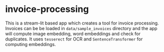 # invoice-processing

This is a stream-lit based app which creates a tool for invoice processing. Invoices can be be loaded in `data/sample_invoices` directory and the app will compute image embedding, word embeddings and check for duplicates. It uses `tesserect` for OCR and `SentenceTransformer` for computing embeddings.
